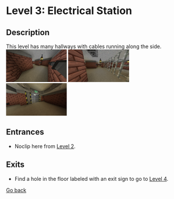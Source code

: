 # Level 3: Electrical Station

## Description
This level has many hallways with cables running along the side.<br/>
<img src="./img/Level_3_0.png" width="33%" />
<img src="./img/Level_3_1.png" width="33%" />
<img src="./img/Level_3_exit.png" width="33%" title="Exit for this level" />

## Entrances
* Noclip here from <a href="./Level_2.md">Level 2</a>.

## Exits
* Find a hole in the floor labeled with an exit sign to go to <a href="./Level_4.md">Level 4</a>.

<a href="./Levels.md">Go back</a>